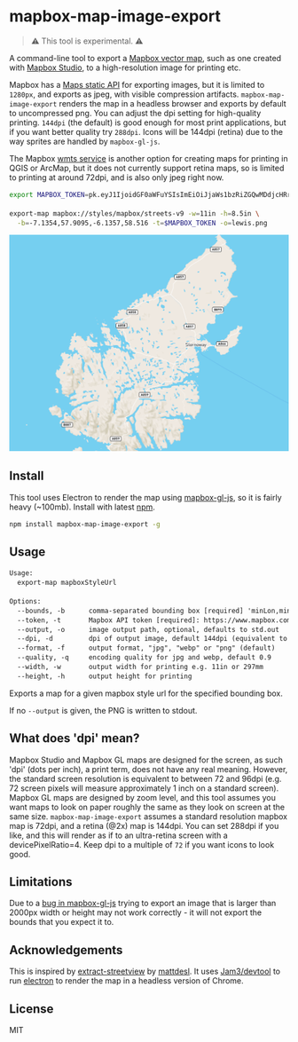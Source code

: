 # mapbox-map-image-export

> :warning: This tool is experimental. :warning:

A command-line tool to export a [Mapbox vector map][1], such as one created with [Mapbox Studio][2], to a high-resolution image for printing etc.

Mapbox has a [Maps static API][3] for exporting images, but it is limited to `1280px`, and exports as jpeg, with visible compression artifacts. `mapbox-map-image-export` renders the map in a headless browser and exports by default to uncompressed png. You can adjust the dpi setting for high-quality printing. `144dpi` (the default) is good enough for most print applications, but if you want better quality try `288dpi`. Icons will be 144dpi (retina) due to the way sprites are handled by `mapbox-gl-js`.

The Mapbox [wmts service][4] is another option for creating maps for printing in QGIS or ArcMap, but it does not currently support retina maps, so is limited to printing at around 72dpi, and is also only jpeg right now.

[1]: https://www.mapbox.com/maps/
[2]: https://www.mapbox.com/mapbox-studio/
[3]: https://www.mapbox.com/api-documentation/#static
[4]: https://www.mapbox.com/help/mapbox-arcgis-qgis/

```sh
export MAPBOX_TOKEN=pk.eyJ1IjoidGF0aWFuYSIsImEiOiJjaWs1bzRiZGQwMDdjcHRrc285bTdwcWU5In0.0EWPVHyjaE9jTzNvOiIO-w

export-map mapbox://styles/mapbox/streets-v9 -w=11in -h=8.5in \
  -b=-7.1354,57.9095,-6.1357,58.516 -t=$MAPBOX_TOKEN -o=lewis.png
```

![lewis](lewis.png)

## Install

This tool uses Electron to render the map using [mapbox-gl-js][3], so it is fairly heavy (~100mb). Install with latest [npm](https://www.npmjs.com/).

[5]: https://www.mapbox.com/mapbox-gl-js/api/

```sh
npm install mapbox-map-image-export -g
```

## Usage

```txt
Usage:
  export-map mapboxStyleUrl

Options:
  --bounds, -b      comma-separated bounding box [required] 'minLon,minLat,maxLon,maxLat' eg. '-7.1354,57.9095,-6.1357,58.516'
  --token, -t       Mapbox API token [required]: https://www.mapbox.com/studio/account/tokens/
  --output, -o      image output path, optional, defaults to std.out
  --dpi, -d         dpi of output image, default 144dpi (equivalent to how the map renders on a retina screen)
  --format, -f      output format, "jpg", "webp" or "png" (default)
  --quality, -q     encoding quality for jpg and webp, default 0.9
  --width, -w       output width for printing e.g. 11in or 297mm
  --height, -h      output height for printing
```

Exports a map for a given mapbox style url for the specified bounding box.

If no `--output` is given, the PNG is written to stdout.

## What does 'dpi' mean?

Mapbox Studio and Mapbox GL maps are designed for the screen, as such 'dpi' (dots per inch), a print term, does not have any real meaning. However, the standard screen resolution is equivalent to between 72 and 96dpi (e.g. 72 screen pixels will measure approximately 1 inch on a standard screen). Mapbox GL maps are designed by zoom level, and this tool assumes you want maps to look on paper roughly the same as they look on screen at the same size. `mapbox-map-image-export` assumes a standard resolution mapbox map is 72dpi, and a retina (@2x) map is 144dpi. You can set 288dpi if you like, and this will render as if to an ultra-retina screen with a devicePixelRatio=4. Keep dpi to a multiple of `72` if you want icons to look good.

## Limitations

Due to a [bug in mapbox-gl-js][6] trying to export an image that is larger than 2000px width or height may not work correctly - it will not export the bounds that you expect it to.

[6]: https://github.com/mapbox/mapbox-gl-js/issues/2863

## Acknowledgements

This is inspired by [extract-streetview](https://github.com/Jam3/extract-streetview) by [mattdesl](https://github.com/mattdesl). It uses [Jam3/devtool](https://github.com/Jam3/devtool) to run [electron](http://electron.atom.io) to render the map in a headless version of Chrome.

## License

MIT
